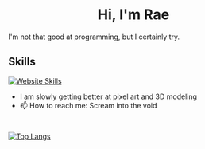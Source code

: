 <h1 align="Center">Hi, I'm Rae</h1>
I'm not that good at programming, but I certainly try.

## Skills

[![Website Skills](https://skillicons.dev/icons?i=js,ts,html,svelte,tailwind,py,prisma,sqlite&perline=5)](https://skillicons.dev)

- I am slowly getting better at pixel art and 3D modeling
- 📫 How to reach me: Scream into the void
#

[![Top Langs](https://github-readme-stats.vercel.app/api/top-langs/?username=ElapidaeRae&theme=transparent&layout=donut)](https://github.com/anuraghazra/github-readme-stats)
<!--

- 🔭 I’m currently working on getting an apprenticeship

- 😄 Pronouns: she/they 🏳️‍⚧️
- ⚡ Fun fact: I do not like talking much about myself
-->

